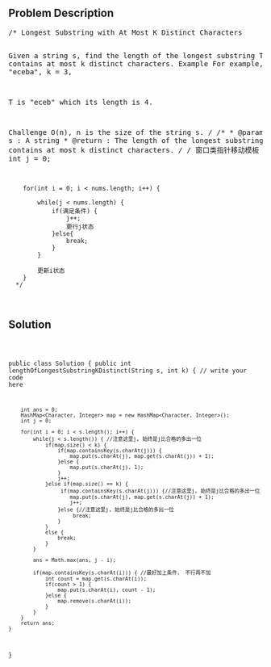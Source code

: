 <!--
<style>
  body { font-family: Arial, sans-serif; }
  .container { max-width: 200px; margin: 0 auto; padding: 10px; }
  .comment-block { background-color: #f9f9f9; padding: 10px; border-left: 5px solid #ccc; width: 200px; margin: 20px auto; overflow-wrap: break-word; white-space: pre-wrap; }
  .code-block { background-color: #f4f4f4; padding: 10px; border: 1px solid #ddd; width: 50%; margin: 20px auto; overflow-wrap: break-word; white-space: pre-wrap; }
</style>
-->

<div class='container'>
<h2>Problem Description</h2>
<div class='comment-block'>
<pre>
/* Longest Substring with At Most K Distinct Characters

Given a string s, find the length of the longest substring T that contains at most k distinct characters.
Example
For example, Given s = "eceba", k = 3,

T is "eceb" which its length is 4.

Challenge 
O(n), n is the size of the string s.
*/
    /**
     * @param s : A string
     * @return : The length of the longest substring 
     *           that contains at most k distinct characters.
     */
        /* 窗口类指针移动模板
        int j = 0;

        for(int i = 0; i < nums.length; i++) {

            while(j < nums.length) {
                if(满足条件) {
                    j++;
                    更行j状态
                }else{
                    break;
                }
            }

            更新i状态
        }
      */
</pre>
</div>

<h2>Solution</h2>
<div class='code-block'>
<pre><code class='language-java'>

public class Solution {
    public int lengthOfLongestSubstringKDistinct(String s, int k) {
        // write your code here     

        int ans = 0;
        HashMap<Character, Integer> map = new HashMap<Character, Integer>();
        int j = 0;
        
        for(int i = 0; i < s.length(); i++) {
            while(j < s.length()) { //注意这里j, 始终是j比合格的多出一位
                if(map.size() < k) {
                    if(map.containsKey(s.charAt(j))) {
                        map.put(s.charAt(j), map.get(s.charAt(j)) + 1);
                    }else {
                        map.put(s.charAt(j), 1);
                    }
                    j++;
                }else if(map.size() == k) {
                     if(map.containsKey(s.charAt(j))) {//注意这里j, 始终是j比合格的多出一位
                        map.put(s.charAt(j), map.get(s.charAt(j)) + 1);
                        j++;
                    }else {//注意这里j, 始终是j比合格的多出一位
                         break;
                    }                   
                }
                else {
                    break;
                }
            }
        
            ans = Math.max(ans, j - i);
            
            if(map.containsKey(s.charAt(i))) { //最好加上条件， 不行再不加
                int count = map.get(s.charAt(i));
                if(count > 1) {
                    map.put(s.charAt(i), count - 1);
                }else {
                    map.remove(s.charAt(i));
                }
            }
        }
        return ans;
    }
}</code></pre>
</div>
</div>

